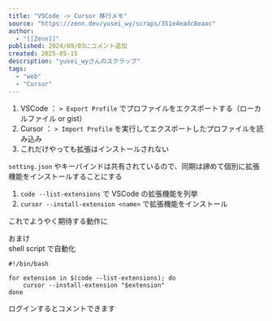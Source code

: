 ```yaml
---
title: "VSCode -> Cursor 移行メモ"
source: "https://zenn.dev/yusei_wy/scraps/351e4eadc8eaac"
author:
  - "[[Zenn]]"
published: 2024/09/03にコメント追加
created: 2025-05-15
description: "yusei_wyさんのスクラップ"
tags:
  - "web"
  - "Cursor"
---
```

1. VSCode ： `> Export Profile` でプロファイルをエクスポートする（ローカルファイル or gist）
2. Cursor ： `> Import Profile` を実行してエクスポートしたプロファイルを読み込み
3. これだけやっても拡張はインストールされない

`setting.json` やキーバインドは共有されているので、同期は諦めて個別に拡張機能をインストールすることにする

1. `code --list-extensions` で VSCode の拡張機能を列挙
2. `cursor --install-extension <name>` で拡張機能をインストール

これでようやく期待する動作に

おまけ  
shell script で自動化

```shell
#!/bin/bash

for extension in $(code --list-extensions); do
    cursor --install-extension "$extension"
done
```

ログインするとコメントできます